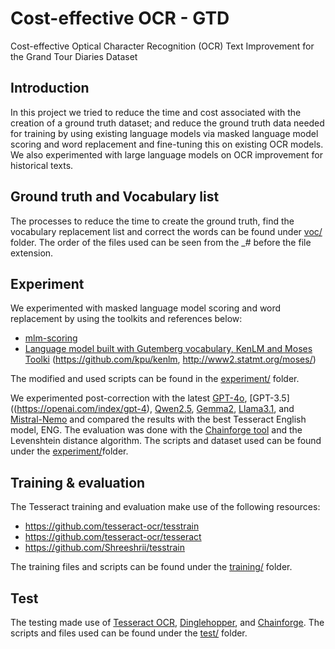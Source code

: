 # Cost-effective OCR - GTD

Cost-effective Optical Character Recognition (OCR) Text Improvement for the Grand Tour Diaries Dataset

## Introduction

In this project we tried to reduce the time and cost associated with the creation of a ground truth dataset; and reduce the ground truth data needed for training by using existing language models via masked language model scoring and word replacement and fine-tuning this on existing OCR models. We also experimented with large language models on OCR improvement for historical texts.


## Ground truth and Vocabulary list
The processes to reduce the time to create the ground truth, find the vocabulary replacement list and correct the words can be found under [voc/](voc/) folder. The order of the files used can be seen from the _# before the file extension. 

## Experiment

We experimented with masked language model scoring and word replacement by using the toolkits and references below: 
* [mlm-scoring](https://github.com/awslabs/mlm-scoring)
* [Language model built with Gutemberg vocabulary, KenLM and Moses Toolki](https://github.com/alberto-poncelas/tesseract_postprocess/tree/master/resources) (https://github.com/kpu/kenlm, http://www2.statmt.org/moses/)

The modified and used scripts can be found in the [experiment/](experiment/kenlm_mlm/)
folder. 

We experimented post-correction with the latest [GPT-4o](https://openai.com/index/gpt-4), [GPT-3.5]((https://openai.com/index/gpt-4), [Qwen2.5](https://qwenlm.github.io/blog/qwen2.5/), [Gemma2](https://huggingface.co/docs/transformers/en/model_doc/gemma2), [Llama3.1](https://ai.meta.com/blog/meta-llama-3-1/), and [Mistral-Nemo](https://mistral.ai/news/mistral-nemo/) and compared the results with the best Tesseract English model, ENG. The evaluation was done with the [Chainforge tool](https://github.com/ianarawjo/ChainForge) and the Levenshtein distance algorithm.
The scripts and dataset used can be found under the [experiment/](experiment/llm/)folder. 

## Training & evaluation
The Tesseract training and evaluation make use of the following resources:
* https://github.com/tesseract-ocr/tesstrain
* https://github.com/tesseract-ocr/tesseract
* https://github.com/Shreeshrii/tesstrain

The training files and scripts can be found under the [training/](training/) folder.

## Test

The testing made use of [Tesseract OCR](https://github.com/tesseract-ocr/tesseract), [Dinglehopper](https://github.com/qurator-spk/dinglehopper), and [Chainforge](https://github.com/ianarawjo/ChainForge). The scripts and files used can be found under the [test/](test/) folder.


